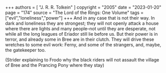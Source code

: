 +++
authors = [
  "J. R. R. Tolkein"
]
copyright = "2005"
date = "2023-01-20"
page = "174"
source = "The Lord of the Rings: One Volume"
tags = ["evil","loneliness","power"]
+++
And in any case that is not their way. In dark and loneliness they are strongest; they will not openly attack a house where there are lights and many people–not until they are desperate, not while all the long leagues of Eriador still lie before us. But their power is in terror, and already some in Bree are in their clutch. They will drive these wretches to some evil work: Ferny, and some of the strangers, and, maybe, the gatekeeper too.

(Strider explaining to Frodo why the black riders will not assault the village of Bree and the Prancing Pony where they stay)
